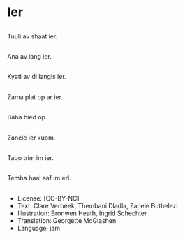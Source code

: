 # Ier

##
Tuuli av shaat ier.

##
Ana av lang ier.

##
Kyati av di langis ier.

##
Zama plat op ar ier.

##
Baba bied op.

##
Zanele ier kuom.

##
Tabo trim im ier.

##
Temba baal aaf im ed.

##
* License: [CC-BY-NC]
* Text: Clare Verbeek, Thembani Dladla, Zanele Buthelezi
* Illustration: Bronwen Heath, Ingrid Schechter
* Translation: Georgette McGlashen
* Language: jam
